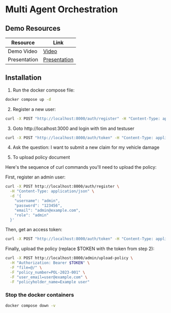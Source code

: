 # Multi Agent Orchestration

## Demo Resources

| Resource                 | Link                                                                                        |
|--------------------------|---------------------------------------------------------------------------------------------|
| Demo Video               | [Video](https://www.google.co.uk) |
| Presentation             | [Presentation](https://docs.google.com/presentation/d/1q2W3_uqtSDLbmOjDrcF6gOGqy_RTLN5M/edit?usp=sharing&ouid=104273624844049636845&rtpof=true&sd=true) |

## Installation

1. Run the docker compose file:
```bash
docker compose up -d
```

2. Register a new user:
```bash
curl -X POST "http://localhost:8000/auth/register" -H "Content-Type: application/json" -d '{"username":"tim","password":"123456","email":"tim@example.com","role":"user"}'
```

3. Goto http://localhost:3000 and login with tim and testuser
```bash
curl -X POST "http://localhost:8000/auth/token" -H "Content-Type: application/x-www-form-urlencoded" --data-raw 'username=tim&password=123456'
```

4. Ask the question: I want to submit a new claim for my vehicle damage

5. To upload policy document

Here's the sequence of curl commands you'll need to upload the policy:

First, register an admin user:
```bash
curl -X POST http://localhost:8000/auth/register \
  -H "Content-Type: application/json" \
  -d '{
    "username": "admin",
    "password": "123456",
    "email": "admin@example.com",
    "role": "admin"
  }'
```

Then, get an access token:
```bash
curl -X POST "http://localhost:8000/auth/token" -H "Content-Type: application/x-www-form-urlencoded" --data-raw 'username=admin&password=123456'
```

Finally, upload the policy (replace $TOKEN with the token from step 2):
```bash
curl -X POST http://localhost:8000/admin/upload-policy \
  -H "Authorization: Bearer $TOKEN" \
  -F "file=@/" \
  -F "policy_number=POL-2023-001" \
  -F "user_email=user@example.com" \
  -F "policyholder_name=Example user"
```

  ### Stop the docker containers
  ```bash
  docker compose down -v
  ```
